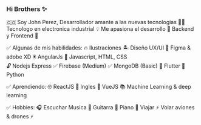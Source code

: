 ### Hi Brothers ✨

🇨🇴 Soy John Perez,
Desarrollador amante a las nuevas tecnologias 👨‍💻
Tecnologo en electronica industrial 💡
Me apasiona el desarrollo 🥷 Backend y Frontend 🎨

✅ Algunas de mis habilidades:
  🔥 Ilustraciones 
  🏝 Diseño UX/UI 
  👾 Figma & adobe XD 
  🖲 AngularJs 
  🔭 Javascript, HTML, CSS  
  🔓 Nodejs Express 
  ✅ Firebase (Medium) 
  ✅ MongoDB (Basic) 
  💟 Flutter 
  🤖 Python 
  
✅ Aprendiendo:
  🤓 ReactJS 
  💬 Ingles 
  🎯 VueJS 
  📚 Machine Learning & deep learning 
 
 ✅ Hobbies:
  🎧 Escuchar Musica 
  🎸 Guitarra 
  🎹 Piano 
  🎒 Viajar 
  ⚡  Volar aviones & drones ⚡

<!--
**johnbayronp/johnbayronp** is a ✨ _special_ ✨ repository because its `README.md` (this file) appears on your GitHub profile.

Here are some ideas to get you started:

- 🔭 I’m currently working on ...
- 🌱 I’m currently learning ...
- 👯 I’m looking to collaborate on ...
- 🤔 I’m looking for help with ...
- 💬 Ask me about ...
- 📫 How to reach me: ...
- 😄 Pronouns: ...
- ⚡ Fun fact: ...
-->


